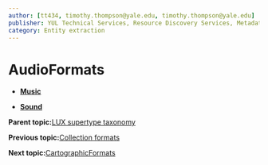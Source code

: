 ```yaml
---
author: [tt434, timothy.thompson@yale.edu, timothy.thompson@yale.edu]
publisher: YUL Technical Services, Resource Discovery Services, Metadata Services Unit
category: Entity extraction
---
```


# AudioFormats

-   **[Music](../../concepts/supertypes/music.md)**  

-   **[Sound](../../concepts/supertypes/sound.md)**  


**Parent topic:**[LUX supertype taxonomy](../../concepts/supertypes/supertypes.md)

**Previous topic:**[Collection formats](../../concepts/supertypes/collectionformats.md)

**Next topic:**[CartographicFormats](../../concepts/supertypes/cartographicformats.md)

